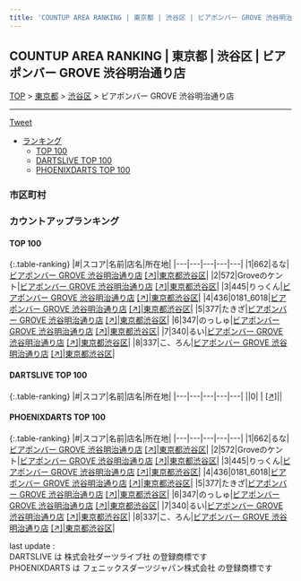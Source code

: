 ```yaml
---
title: 'COUNTUP AREA RANKING | 東京都 | 渋谷区 | ビアポンバー GROVE 渋谷明治通り店'
---
```

## COUNTUP AREA RANKING | 東京都 | 渋谷区 | ビアポンバー GROVE 渋谷明治通り店

[TOP](/darts/rank/) > [東京都](/darts/rank/東京都/) > [渋谷区](/darts/rank/東京都/渋谷区/) > ビアポンバー GROVE 渋谷明治通り店

___

<a href="https://twitter.com/share?ref_src=twsrc%5Etfw" data-text="COUNTUP AREA RANKING | 東京都渋谷区ビアポンバー GROVE 渋谷明治通り店" class="twitter-share-button" data-hashtags="DARTSLIVE,PHOENIXDARTS,darts,ダーツ" data-show-count="false">Tweet</a>

* [ランキング](#カウントアップランキング)
    * [TOP 100](#top-100)
    * [DARTSLIVE TOP 100](#dartslive-top-100)
    * [PHOENIXDARTS TOP 100](#phoenixdarts-top-100)

### 市区町村

<ul>

</ul>

### カウントアップランキング

#### TOP 100



{:.table-ranking}
|#|スコア|名前|店名|所在地|
|---|---|---|---|---|
|1|662|<span class="rank-name-pd">るな</span>|<a href="/darts/rank/shops/95935.html">ビアポンバー GROVE 渋谷明治通り店</a> <a href="https://vs.phoenixdarts.com/jp/shop/shopDetailInfo/s_95935?s_seq=95935">[↗]</a>|<a href="/darts/rank/東京都/渋谷区">東京都渋谷区</a>|
|2|572|<span class="rank-name-pd">Groveのケント</span>|<a href="/darts/rank/shops/95935.html">ビアポンバー GROVE 渋谷明治通り店</a> <a href="https://vs.phoenixdarts.com/jp/shop/shopDetailInfo/s_95935?s_seq=95935">[↗]</a>|<a href="/darts/rank/東京都/渋谷区">東京都渋谷区</a>|
|3|445|<span class="rank-name-pd">りっくん</span>|<a href="/darts/rank/shops/95935.html">ビアポンバー GROVE 渋谷明治通り店</a> <a href="https://vs.phoenixdarts.com/jp/shop/shopDetailInfo/s_95935?s_seq=95935">[↗]</a>|<a href="/darts/rank/東京都/渋谷区">東京都渋谷区</a>|
|4|436|<span class="rank-name-pd">0181_6018</span>|<a href="/darts/rank/shops/95935.html">ビアポンバー GROVE 渋谷明治通り店</a> <a href="https://vs.phoenixdarts.com/jp/shop/shopDetailInfo/s_95935?s_seq=95935">[↗]</a>|<a href="/darts/rank/東京都/渋谷区">東京都渋谷区</a>|
|5|377|<span class="rank-name-pd">たきざ</span>|<a href="/darts/rank/shops/95935.html">ビアポンバー GROVE 渋谷明治通り店</a> <a href="https://vs.phoenixdarts.com/jp/shop/shopDetailInfo/s_95935?s_seq=95935">[↗]</a>|<a href="/darts/rank/東京都/渋谷区">東京都渋谷区</a>|
|6|347|<span class="rank-name-pd">のっしゅ</span>|<a href="/darts/rank/shops/95935.html">ビアポンバー GROVE 渋谷明治通り店</a> <a href="https://vs.phoenixdarts.com/jp/shop/shopDetailInfo/s_95935?s_seq=95935">[↗]</a>|<a href="/darts/rank/東京都/渋谷区">東京都渋谷区</a>|
|7|340|<span class="rank-name-pd">るい</span>|<a href="/darts/rank/shops/95935.html">ビアポンバー GROVE 渋谷明治通り店</a> <a href="https://vs.phoenixdarts.com/jp/shop/shopDetailInfo/s_95935?s_seq=95935">[↗]</a>|<a href="/darts/rank/東京都/渋谷区">東京都渋谷区</a>|
|8|337|<span class="rank-name-pd">こ、ろん</span>|<a href="/darts/rank/shops/95935.html">ビアポンバー GROVE 渋谷明治通り店</a> <a href="https://vs.phoenixdarts.com/jp/shop/shopDetailInfo/s_95935?s_seq=95935">[↗]</a>|<a href="/darts/rank/東京都/渋谷区">東京都渋谷区</a>|


#### DARTSLIVE TOP 100



{:.table-ranking}
|#|スコア|名前|店名|所在地|
|---|---|---|---|---|
||0|<span class="rank-name-dl"> </span>|<a href="/darts/rank/shops/.html"></a> <a href="">[↗]</a>|<a href="/darts/rank//"></a>|


#### PHOENIXDARTS TOP 100



{:.table-ranking}
|#|スコア|名前|店名|所在地|
|---|---|---|---|---|
|1|662|<span class="rank-name-pd">るな</span>|<a href="/darts/rank/shops/95935.html">ビアポンバー GROVE 渋谷明治通り店</a> <a href="https://vs.phoenixdarts.com/jp/shop/shopDetailInfo/s_95935?s_seq=95935">[↗]</a>|<a href="/darts/rank/東京都/渋谷区">東京都渋谷区</a>|
|2|572|<span class="rank-name-pd">Groveのケント</span>|<a href="/darts/rank/shops/95935.html">ビアポンバー GROVE 渋谷明治通り店</a> <a href="https://vs.phoenixdarts.com/jp/shop/shopDetailInfo/s_95935?s_seq=95935">[↗]</a>|<a href="/darts/rank/東京都/渋谷区">東京都渋谷区</a>|
|3|445|<span class="rank-name-pd">りっくん</span>|<a href="/darts/rank/shops/95935.html">ビアポンバー GROVE 渋谷明治通り店</a> <a href="https://vs.phoenixdarts.com/jp/shop/shopDetailInfo/s_95935?s_seq=95935">[↗]</a>|<a href="/darts/rank/東京都/渋谷区">東京都渋谷区</a>|
|4|436|<span class="rank-name-pd">0181_6018</span>|<a href="/darts/rank/shops/95935.html">ビアポンバー GROVE 渋谷明治通り店</a> <a href="https://vs.phoenixdarts.com/jp/shop/shopDetailInfo/s_95935?s_seq=95935">[↗]</a>|<a href="/darts/rank/東京都/渋谷区">東京都渋谷区</a>|
|5|377|<span class="rank-name-pd">たきざ</span>|<a href="/darts/rank/shops/95935.html">ビアポンバー GROVE 渋谷明治通り店</a> <a href="https://vs.phoenixdarts.com/jp/shop/shopDetailInfo/s_95935?s_seq=95935">[↗]</a>|<a href="/darts/rank/東京都/渋谷区">東京都渋谷区</a>|
|6|347|<span class="rank-name-pd">のっしゅ</span>|<a href="/darts/rank/shops/95935.html">ビアポンバー GROVE 渋谷明治通り店</a> <a href="https://vs.phoenixdarts.com/jp/shop/shopDetailInfo/s_95935?s_seq=95935">[↗]</a>|<a href="/darts/rank/東京都/渋谷区">東京都渋谷区</a>|
|7|340|<span class="rank-name-pd">るい</span>|<a href="/darts/rank/shops/95935.html">ビアポンバー GROVE 渋谷明治通り店</a> <a href="https://vs.phoenixdarts.com/jp/shop/shopDetailInfo/s_95935?s_seq=95935">[↗]</a>|<a href="/darts/rank/東京都/渋谷区">東京都渋谷区</a>|
|8|337|<span class="rank-name-pd">こ、ろん</span>|<a href="/darts/rank/shops/95935.html">ビアポンバー GROVE 渋谷明治通り店</a> <a href="https://vs.phoenixdarts.com/jp/shop/shopDetailInfo/s_95935?s_seq=95935">[↗]</a>|<a href="/darts/rank/東京都/渋谷区">東京都渋谷区</a>|


<div class="footer border-top border-gray-light mt-5 pt-3 text-right text-gray">
    last update : <span style="font-weight: italic" id="foot_last_modified"></span><br />
    DARTSLIVE は 株式会社ダーツライブ社 の登録商標です<br />
    PHOENIXDARTS は フェニックスダーツジャパン株式会社 の登録商標です<br />
</div>

<script src="https://cdnjs.cloudflare.com/ajax/libs/jquery.tablesorter/2.31.3/js/jquery.tablesorter.min.js" integrity="sha512-qzgd5cYSZcosqpzpn7zF2ZId8f/8CHmFKZ8j7mU4OUXTNRd5g+ZHBPsgKEwoqxCtdQvExE5LprwwPAgoicguNg==" crossorigin="anonymous" referrerpolicy="no-referrer"></script>
<link rel="stylesheet" href="https://cdnjs.cloudflare.com/ajax/libs/jquery.tablesorter/2.31.3/css/theme.default.min.css" integrity="sha512-wghhOJkjQX0Lh3NSWvNKeZ0ZpNn+SPVXX1Qyc9OCaogADktxrBiBdKGDoqVUOyhStvMBmJQ8ZdMHiR3wuEq8+w==" crossorigin="anonymous" referrerpolicy="no-referrer" />
<script>
$(function() {
    $(".table-ranking").tablesorter({sortList:[[0, 0]]});
    $("#foot_last_modified").text(formatDate(new Date(document.lastModified), 'yyyy-MM-dd HH:mm:ss'));
});
</script>

<script async src="https://platform.twitter.com/widgets.js" charset="utf-8"></script>